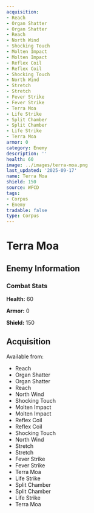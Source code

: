 ```yaml
---
acquisition:
- Reach
- Organ Shatter
- Organ Shatter
- Reach
- North Wind
- Shocking Touch
- Molten Impact
- Molten Impact
- Reflex Coil
- Reflex Coil
- Shocking Touch
- North Wind
- Stretch
- Stretch
- Fever Strike
- Fever Strike
- Terra Moa
- Life Strike
- Split Chamber
- Split Chamber
- Life Strike
- Terra Moa
armor: 0
category: Enemy
description: ''
health: 60
image: ../images/terra-moa.png
last_updated: '2025-09-17'
name: Terra Moa
shield: 150
source: WFCD
tags:
- Corpus
- Enemy
tradable: false
type: Corpus
---
```


# Terra Moa

## Enemy Information

### Combat Stats

**Health:** 60

**Armor:** 0

**Shield:** 150

## Acquisition

Available from:
- Reach
- Organ Shatter
- Organ Shatter
- Reach
- North Wind
- Shocking Touch
- Molten Impact
- Molten Impact
- Reflex Coil
- Reflex Coil
- Shocking Touch
- North Wind
- Stretch
- Stretch
- Fever Strike
- Fever Strike
- Terra Moa
- Life Strike
- Split Chamber
- Split Chamber
- Life Strike
- Terra Moa

